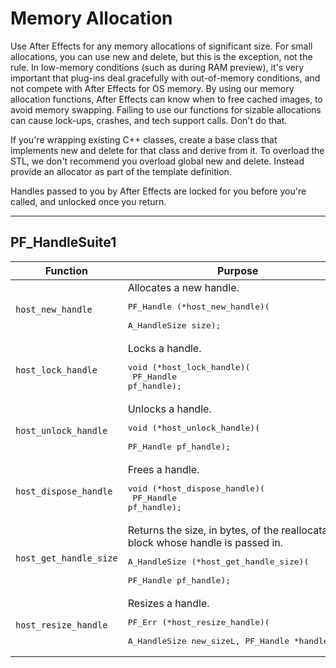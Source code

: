 # Memory Allocation

Use After Effects for any memory allocations of significant size. For small allocations, you can use new and delete, but this is the exception, not the rule. In low-memory conditions (such as during RAM preview), it's very important that plug-ins deal gracefully with out-of-memory conditions, and not compete with After Effects for OS memory. By using our memory allocation functions, After Effects can know when to free cached images, to avoid memory swapping. Failing to use our functions for sizable allocations can cause lock-ups, crashes, and tech support calls. Don't do that.

If you're wrapping existing C++ classes, create a base class that implements new and delete for that class and derive from it. To overload the STL, we don't recommend you overload global new and delete. Instead provide an allocator as part of the template definition.

Handles passed to you by After Effects are locked for you before you're called, and unlocked once you return.

---

## PF_HandleSuite1

| Function           | Purpose                                                                                                                                                                         | Replaces         |
|------------------------|-------------------------------------------------------------------------------------------------------------------------------------------------------------------------------------|----------------------|
| `host_new_handle`      | Allocates a new handle.<br/><pre>PF_Handle (*host_new_handle)(<br/>  A_HandleSize size);</pre>                                                                     | `PF_NEW_HANDLE`      |
| `host_lock_handle`     | Locks a handle.<br/><pre>void (*host_lock_handle)(<br/>  PF_Handle pf_handle);</pre>                                                                               | `PF_LOCK_HANDLE`     |
| `host_unlock_handle`   | Unlocks a handle.<br/><pre>void (*host_unlock_handle)(<br/>  PF_Handle pf_handle);</pre>                                                                           | `PF_UNLOCK_HANDLE`   |
| `host_dispose_handle`  | Frees a handle.<br/><pre>void (*host_dispose_handle)(<br/>  PF_Handle pf_handle);</pre>                                                                            | `PF_DISPOSE_HANDLE`  |
| `host_get_handle_size` | Returns the size, in bytes, of the reallocatable block whose handle is passed in.<br/><pre>A_HandleSize (*host_get_handle_size)(<br/>  PF_Handle pf_handle);</pre> | `PF_GET_HANDLE_SIZE` |
| `host_resize_handle`   | Resizes a handle.<br/><pre>PF_Err (*host_resize_handle)(<br/>  A_HandleSize new_sizeL, PF_Handle *handlePH);</pre>                                                 | `PF_RESIZE_HANDLE`   |
